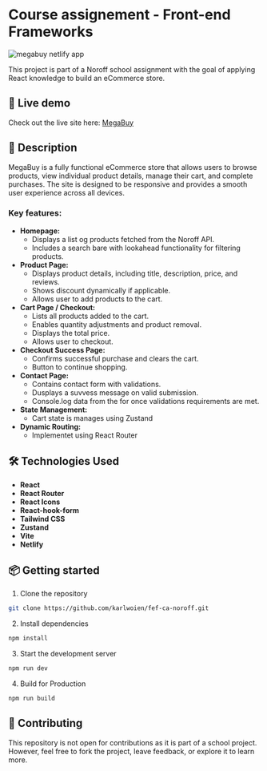 # Course assignement - Front-end Frameworks

![megabuy netlify app](https://github.com/user-attachments/assets/97a55c10-b46f-4728-bffa-56fc63903f8c)

This project is part of a Noroff school assignment with the goal of applying React knowledge to build an eCommerce store.

## 🚀 Live demo

Check out the live site here: [MegaBuy](https://megabuy.netlify.app)

## 📖 Description

MegaBuy is a fully functional eCommerce store that allows users to browse products, view individual product details, manage their cart, and complete purchases. The site is designed to be responsive and provides a smooth user experience across all devices.

### Key features:

- **Homepage:**
  - Displays a list og products fetched from the Noroff API.
  - Includes a search bare with lookahead functionality for filtering products.
- **Product Page:**
  - Displays product details, including title, description, price, and reviews.
  - Shows discount dynamically if applicable.
  - Allows user to add products to the cart.
- **Cart Page / Checkout:**
  - Lists all products added to the cart.
  - Enables quantity adjustments and product removal.
  - Displays the total price.
  - Allows user to checkout.
- **Checkout Success Page:**
  - Confirms successful purchase and clears the cart.
  - Button to continue shopping.
- **Contact Page:**
  - Contains contact form with validations.
  - Dusplays a suvvess message on valid submission.
  - Console.log data from the for once validations requirements are met.
- **State Management:**
  - Cart state is manages using Zustand
- **Dynamic Routing:**
  - Implementet using React Router

## 🛠️ Technologies Used

- **React**
- **React Router**
- **React Icons**
- **React-hook-form**
- **Tailwind CSS**
- **Zustand**
- **Vite**
- **Netlify**

## 📦 Getting started

1. Clone the repository

```bash
git clone https://github.com/karlwoien/fef-ca-noroff.git
```

2. Install dependencies

```bash
npm install
```

3. Start the development server

```bash
npm run dev
```

4. Build for Production

```bash
npm run build
```

## 🤝 Contributing

This repository is not open for contributions as it is part of a school project. However, feel free to fork the project, leave feedback, or explore it to learn more.
